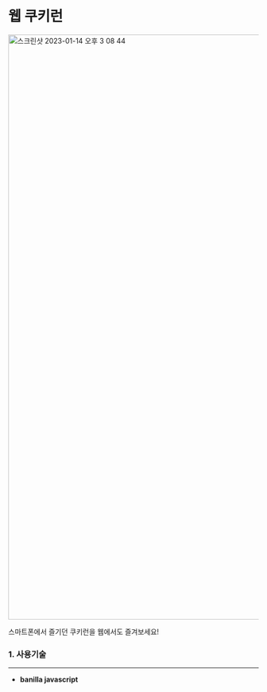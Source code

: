 # 웹 쿠키런

<img width="1178" alt="스크린샷 2023-01-14 오후 3 08 44" src="https://user-images.githubusercontent.com/107898063/212458533-d26c4952-6dc3-44be-ae00-85c73984501d.png">

스마트폰에서 즐기던 쿠키런을 웹에서도 즐겨보세요!
<br/>

### 1. 사용기술
-----------------------
- **banilla javascript**
